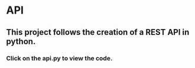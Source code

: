 # API

## This project follows the creation of a REST API in python.
### Click on the api.py to view the code.
